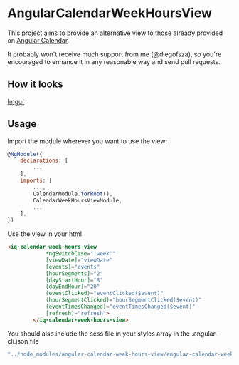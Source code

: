 # AngularCalendarWeekHoursView

This project aims to provide an alternative view to those already provided on [Angular Calendar](https://github.com/mattlewis92/angular-calendar).

It probably won't receive much support from me (@diegofsza), so you're encouraged to enhance it in any reasonable way and send pull requests.

## How it looks

[Imgur](https://i.imgur.com/deXyK1Q.jpg)

## Usage

Import the module wherever you want to use the view:

```javascript
@NgModule({
    declarations: [
        ...
    ],
    imports: [
        ...,
        CalendarModule.forRoot(),
        CalendarWeekHoursViewModule,
        ...
    ],   
})
```

Use the view in your html

```html
<iq-calendar-week-hours-view
            *ngSwitchCase="'week'"
            [viewDate]="viewDate"
            [events]="events"
            [hourSegments]="2"
            [dayStartHour]="8"
            [dayEndHour]="20"
            (eventClicked)="eventClicked($event)"
            (hourSegmentClicked)="hourSegmentClicked($event)"
            (eventTimesChanged)="eventTimesChanged($event)"
            [refresh]="refresh">
        </iq-calendar-week-hours-view>
```

You should also include the scss file in your styles array in the .angular-cli.json file

```javascript
"../node_modules/angular-calendar-week-hours-view/angular-calendar-week-hours-view.scss"
```
